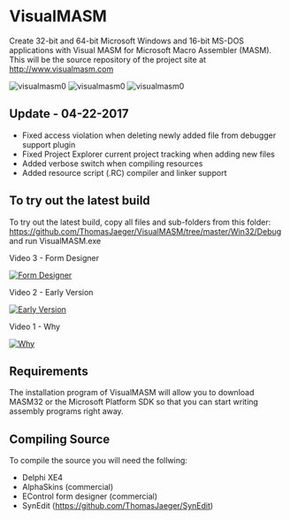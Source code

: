 VisualMASM
==========
Create 32-bit and 64-bit Microsoft Windows and 16-bit MS-DOS applications with Visual MASM for Microsoft Macro Assembler (MASM). This will be the source repository of the project site at http://www.visualmasm.com

![visualmasm0](https://cloud.githubusercontent.com/assets/1396719/24023474/f579e5bc-0a82-11e7-8466-4b0b550e2a0d.png)
![visualmasm0](https://cloud.githubusercontent.com/assets/1396719/24023490/07cabdc2-0a83-11e7-8c87-c83795279f0e.png)
![visualmasm0](https://cloud.githubusercontent.com/assets/1396719/24279842/bbcbfe5e-1022-11e7-86b5-06e2086d0658.png)

Update - 04-22-2017
-------------------
- Fixed access violation when deleting newly added file from debugger support plugin
- Fixed Project Explorer current project tracking when adding new files
- Added verbose switch when compiling resources
- Added resource script (.RC) compiler and linker support

To try out the latest build
---------------------------
To try out the latest build, copy all files and sub-folders from this folder:
https://github.com/ThomasJaeger/VisualMASM/tree/master/Win32/Debug
and run VisualMASM.exe

Video 3 - Form Designer

[![Form Designer](https://img.youtube.com/vi/tsIvckVAdKk/0.jpg)](https://www.youtube.com/watch?v=tsIvckVAdKk)

Video 2 - Early Version

[![Early Version](https://img.youtube.com/vi/YgQFvElx9dA/0.jpg)](https://www.youtube.com/watch?v=YgQFvElx9dA)

Video 1 - Why

[![Why](https://img.youtube.com/vi/GnaeTDGWEzA/0.jpg)](https://www.youtube.com/watch?v=GnaeTDGWEzA)

Requirements
------------
The installation program of VisualMASM will allow you to download MASM32 or the Microsoft Platform SDK so that you can start writing assembly programs right away.

Compiling Source
----------------
To compile the source you will need the follwing:
- Delphi XE4
- AlphaSkins (commercial)
- EControl form designer (commercial)
- SynEdit (https://github.com/ThomasJaeger/SynEdit)
